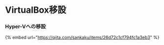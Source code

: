 # VirtualBox移設



### Hyper-Vへの移設

{% embed url="https://qiita.com/sankaku/items/26d72c1cf794fc1a3eb3" %}





